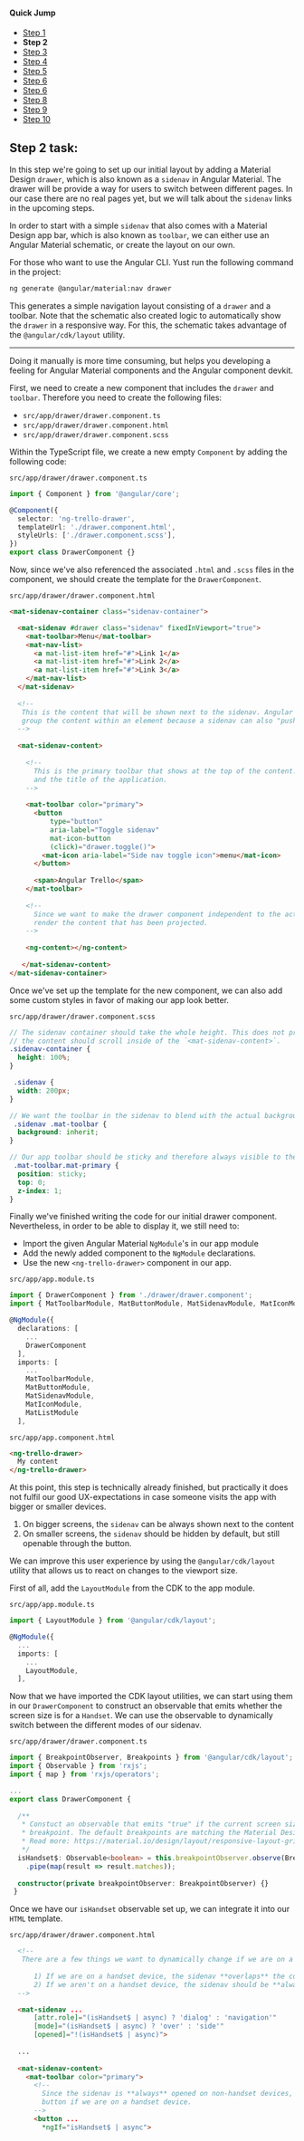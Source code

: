 #### Quick Jump ####
* [Step 1](./step_1.md)
* **Step 2**
* [Step 3](./step_3.md)
* [Step 4](./step_4.md)
* [Step 5](./step_5.md)
* [Step 6](./step_6.md)
* [Step 6](./step_7.md)
* [Step 8](./step_8.md)
* [Step 9](./step_9.md)
* [Step 10](./step_10.md)

## Step 2 task:

In this step we're going to set up our initial layout by adding a Material Design `drawer`, which is also known
as a `sidenav` in Angular Material. The drawer will be provide a way for users to switch between different pages. 
In our case there are no real pages yet, but we will talk about the `sidenav` links in the upcoming steps.

In order to start with a simple `sidenav` that also comes with a Material Design app bar, which is also known as
`toolbar`, we can either use an Angular Material schematic, or create the layout on our own.

For those who want to use the Angular CLI. Yust run the following command in the project:

```bash
ng generate @angular/material:nav drawer
```

This generates a simple navigation layout consisting of a `drawer` and a toolbar. Note that the schematic also 
created logic to automatically show the `drawer` in a responsive way. For this, the schematic takes advantage of
the `@angular/cdk/layout` utility.

---

Doing it manually is more time consuming, but helps you developing a feeling for Angular Material components and the
Angular component devkit.

First, we need to create a new component that includes the `drawer` and `toolbar`. Therefore you need to create the
following files:

* `src/app/drawer/drawer.component.ts`
* `src/app/drawer/drawer.component.html`
* `src/app/drawer/drawer.component.scss`

Within the TypeScript file, we create a new empty `Component` by adding the following code:

`src/app/drawer/drawer.component.ts`
```ts
import { Component } from '@angular/core';

@Component({
  selector: 'ng-trello-drawer',
  templateUrl: './drawer.component.html',
  styleUrls: ['./drawer.component.scss'],
})
export class DrawerComponent {}
```

Now, since we've also referenced the associated `.html` and `.scss` files in the component, we should create the
template for the `DrawerComponent`.

`src/app/drawer/drawer.component.html`
```html
<mat-sidenav-container class="sidenav-container">

  <mat-sidenav #drawer class="sidenav" fixedInViewport="true">
    <mat-toolbar>Menu</mat-toolbar>
    <mat-nav-list>
      <a mat-list-item href="#">Link 1</a>
      <a mat-list-item href="#">Link 2</a>
      <a mat-list-item href="#">Link 3</a>
    </mat-nav-list>
  </mat-sidenav>
  
  <!--
   This is the content that will be shown next to the sidenav. Angular Material somehow needs to
   group the content within an element because a sidenav can also "push" the content horizontally.
  -->
  
  <mat-sidenav-content>
  
    <!--
      This is the primary toolbar that shows at the top of the content. It includes a button to toggle the sidenav,
      and the title of the application.
    -->
  
    <mat-toolbar color="primary">
      <button
          type="button"
          aria-label="Toggle sidenav"
          mat-icon-button
          (click)="drawer.toggle()">
        <mat-icon aria-label="Side nav toggle icon">menu</mat-icon>
      </button>
      
      <span>Angular Trello</span>
    </mat-toolbar>
    
    <!-- 
      Since we want to make the drawer component independent to the actual application content, we just
      render the content that has been projected. 
    -->
    
    <ng-content></ng-content>
     
   </mat-sidenav-content>
</mat-sidenav-container>
```

Once we've set up the template for the new component, we can also add some custom styles in favor of making
our app look better.

`src/app/drawer/drawer.component.scss`
```scss
// The sidenav container should take the whole height. This does not prevent scrolling because
// the content should scroll inside of the `<mat-sidenav-content>`.
.sidenav-container {
  height: 100%;
}

 .sidenav {
  width: 200px;
}

// We want the toolbar in the sidenav to blend with the actual background.
 .sidenav .mat-toolbar {
  background: inherit;
}

// Our app toolbar should be sticky and therefore always visible to the user.
 .mat-toolbar.mat-primary {
  position: sticky;
  top: 0;
  z-index: 1;
}
```

Finally we've finished writing the code for our initial drawer component. Nevertheless, in order to be able to
display it, we still need to:
 
 * Import the given Angular Material `NgModule`'s in our app module
 * Add the newly added component to the `NgModule` declarations.
 * Use the new `<ng-trello-drawer>` component in our app. 

`src/app/app.module.ts`
```ts
import { DrawerComponent } from './drawer/drawer.component';
import { MatToolbarModule, MatButtonModule, MatSidenavModule, MatIconModule, MatListModule } from '@angular/material';

@NgModule({
  declarations: [
    ...
    DrawerComponent
  ],
  imports: [
    ...
    MatToolbarModule,
    MatButtonModule,
    MatSidenavModule,
    MatIconModule,
    MatListModule
  ],
```

`src/app/app.component.html`
```html
<ng-trello-drawer>
  My content
</ng-trello-drawer>
```

At this point, this step is technically already finished, but practically it does not fulfil our good UX-expectations
in case someone visits the app with bigger or smaller devices.

  1) On bigger screens, the `sidenav` can be always shown next to the content
  2) On smaller screens, the `sidenav` should be hidden by default, but still openable through the button.

We can improve this user experience by using the `@angular/cdk/layout` utility that allows us to react on changes
to the viewport size.

First of all, add the `LayoutModule` from the CDK to the app module.

`src/app/app.module.ts`
```ts
import { LayoutModule } from '@angular/cdk/layout';

@NgModule({
  ...
  imports: [
    ...
    LayoutModule,
  ],
```

Now that we have imported the CDK layout utilities, we can start using them in our `DrawerComponent` to construct
an observable that emits whether the screen size is for a `Handset`. We can use the observable to dynamically
switch between the different modes of our sidenav. 

`src/app/drawer/drawer.component.ts`
```ts
import { BreakpointObserver, Breakpoints } from '@angular/cdk/layout';
import { Observable } from 'rxjs';
import { map } from 'rxjs/operators';

...
export class DrawerComponent {
  
  /**
   * Constuct an observable that emits "true" if the current screen size matches the "Handset"
   * breakpoint. The default breakpoints are matching the Material Design guidelines.
   * Read more: https://material.io/design/layout/responsive-layout-grid.html#grid-customization
   */
  isHandset$: Observable<boolean> = this.breakpointObserver.observe(Breakpoints.Handset)
    .pipe(map(result => result.matches));
    
  constructor(private breakpointObserver: BreakpointObserver) {}
 }
```

Once we have our `isHandset` observable set up, we can integrate it into our `HTML` template.

`src/app/drawer/drawer.component.html`
```html
  <!-- 
   There are a few things we want to dynamically change if we are on a handset device:
      
      1) If we are on a handset device, the sidenav **overlaps** the content
      2) If we aren't on a handset device, the sidenav should be **always** opened. 
  -->

  <mat-sidenav ...
      [attr.role]="(isHandset$ | async) ? 'dialog' : 'navigation'"
      [mode]="(isHandset$ | async) ? 'over' : 'side'"
      [opened]="!(isHandset$ | async)">
      
  ...
      
  <mat-sidenav-content>
    <mat-toolbar color="primary">
      <!-- 
        Since the sidenav is **always** opened on non-handset devices, we only want to show the toggle
        button if we are on a handset device.
      -->  
      <button ...
        *ngIf="isHandset$ | async">
``` 
